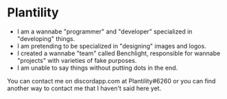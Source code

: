 # Plantility

- I am a wannabe "programmer" and "developer" specialized in "developing" things.
- I am pretending to be specialized in "designing" images and logos.
- I created a wannabe "team" called Benchlight, responsible for wannabe "projects" with varieties of fake purposes.
- I am unable to say things without putting dots in the end.

You can contact me on discordapp.com at Plantility#6260 or you can find another way to contact me that I haven't said here yet.
